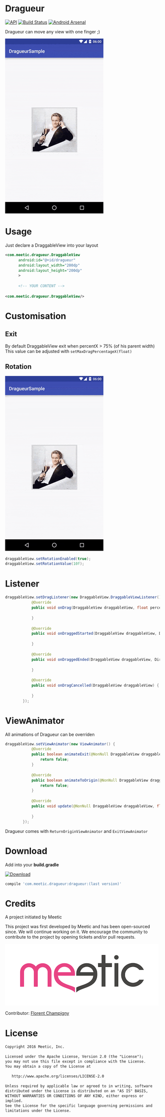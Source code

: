 Dragueur
========

[![API](https://img.shields.io/badge/API-10%2B-green.svg)][repo]
[![Build Status](https://travis-ci.org/Meetic/Dragueur.svg?branch=master)](https://travis-ci.org/Meetic/Dragueur)
[![Android Arsenal](https://img.shields.io/badge/Android%20Arsenal-Dragueur-brightgreen.svg?style=flat)](http://android-arsenal.com/details/1/3534)

Dragueur can move any view with one finger ;)

[![intro](media/dragueur.gif)][repo]

# Usage

Just declare a DraggableView into your layout

```xml
<com.meetic.dragueur.DraggableView
      android:id="@+id/dragueur"
      android:layout_width="200dp"
      android:layout_height="200dp"
      >

      <!-- YOUR CONTENT -->

<com.meetic.dragueur.DraggableView/>
```

# Customisation

## Exit

By default DraggableView exit when percentX > 75% (of his parent width)
This value can be adjusted with `setMaxDragPercentageX(float)`

## Rotation

[![rotation](media/rotation.gif)](https://github.com/--------)

```java
draggableView.setRotationEnabled(true);
draggableView.setRotationValue(10f);
```

# Listener
```java
draggableView.setDragListener(new DraggableView.DraggableViewListener() {
            @Override
            public void onDrag(DraggableView draggableView, float percentX, float percentY) {

            }

            @Override
            public void onDraggedStarted(DraggableView draggableView, Direction direction) {

            }

            @Override
            public void onDraggedEnded(DraggableView draggableView, Direction direction) {

            }

            @Override
            public void onDragCancelled(DraggableView draggableView) {

            }
        });
```

# ViewAnimator

All animations of Dragueur can be overriden

```java
draggableView.setViewAnimator(new ViewAnimator() {
            @Override
            public boolean animateExit(@NonNull DraggableView draggableView, Direction direction, int duration) {
                return false;
            }

            @Override
            public boolean animateToOrigin(@NonNull DraggableView draggableView, int duration) {
                return false;
            }

            @Override
            public void update(@NonNull DraggableView draggableView, float percentX, float percentY) {

            }
        });
```

Dragueur comes with `ReturnOriginViewAnimator` and `ExitViewAnimator`

# Download

Add into your **build.gradle**

[ ![Download](https://api.bintray.com/packages/meetic-android/maven/Dragueur/images/download.svg) ](https://bintray.com/meetic-android/maven/Dragueur/_latestVersion)

```groovy
compile 'com.meetic.dragueur:dragueur:(last version)'
```

# Credits

A project initiated by Meetic

This project was first developed by Meetic and has been open-sourced since. We will continue working on it.
We encourage the community to contribute to the project by opening tickets and/or pull requests.

[![logo meetic](media/meetic.jpg)][meetic]

Contributor: [Florent Champigny][florent]

# License

    Copyright 2016 Meetic, Inc.

    Licensed under the Apache License, Version 2.0 (the "License");
    you may not use this file except in compliance with the License.
    You may obtain a copy of the License at

       http://www.apache.org/licenses/LICENSE-2.0

    Unless required by applicable law or agreed to in writing, software
    distributed under the License is distributed on an "AS IS" BASIS,
    WITHOUT WARRANTIES OR CONDITIONS OF ANY KIND, either express or implied.
    See the License for the specific language governing permissions and
    limitations under the License.

[repo]: https://github.com/Meetic/Dragueur
[androidarsenal]: http://android-arsenal.com/details/--------
[meetic]: http://www.meetic.fr/
[florent]: https://github.com/florent37
